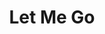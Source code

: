 ---
released: 2017-10-27
title: Let Me Go
layout: music-record
uploads:
  spotify: 5Gu0PDLN4YJeW75PpBSg9p
artists:
  - target: Hailee Steinfeld
    connector: with
  - target:
    - Alesso
    - Florida Georgia Line
    connector: "&"
  - target: watt
---